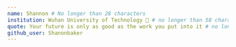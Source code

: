 ```yaml
---
name: Shannon # No longer than 28 characters
institution: Wuhan University of Technology 🚩 # no longer than 58 characters
quote: Your future is only as good as the work you put into it # no longer than 100 characters, avoid using quotes(") to guarantee the format remains the same.
github_user: Shanonbaker
---
```

